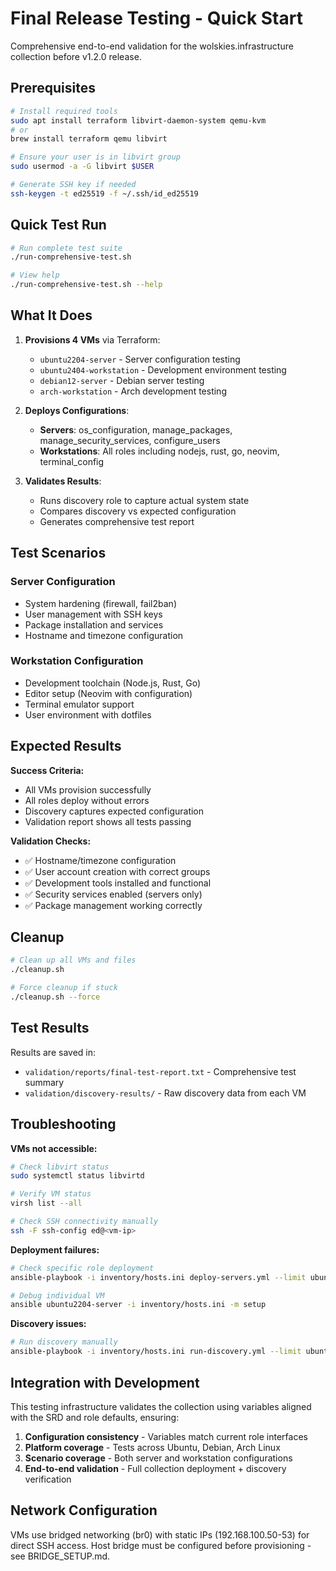 # Final Release Testing - Quick Start

Comprehensive end-to-end validation for the wolskies.infrastructure collection before v1.2.0 release.

## Prerequisites

```bash
# Install required tools
sudo apt install terraform libvirt-daemon-system qemu-kvm
# or
brew install terraform qemu libvirt

# Ensure your user is in libvirt group
sudo usermod -a -G libvirt $USER

# Generate SSH key if needed
ssh-keygen -t ed25519 -f ~/.ssh/id_ed25519
```

## Quick Test Run

```bash
# Run complete test suite
./run-comprehensive-test.sh

# View help
./run-comprehensive-test.sh --help
```

## What It Does

1. **Provisions 4 VMs** via Terraform:
   - `ubuntu2204-server` - Server configuration testing
   - `ubuntu2404-workstation` - Development environment testing
   - `debian12-server` - Debian server testing
   - `arch-workstation` - Arch development testing

2. **Deploys Configurations**:
   - **Servers**: os_configuration, manage_packages, manage_security_services, configure_users
   - **Workstations**: All roles including nodejs, rust, go, neovim, terminal_config

3. **Validates Results**:
   - Runs discovery role to capture actual system state
   - Compares discovery vs expected configuration
   - Generates comprehensive test report

## Test Scenarios

### Server Configuration
- System hardening (firewall, fail2ban)
- User management with SSH keys
- Package installation and services
- Hostname and timezone configuration

### Workstation Configuration
- Development toolchain (Node.js, Rust, Go)
- Editor setup (Neovim with configuration)
- Terminal emulator support
- User environment with dotfiles

## Expected Results

**Success Criteria:**
- All VMs provision successfully
- All roles deploy without errors
- Discovery captures expected configuration
- Validation report shows all tests passing

**Validation Checks:**
- ✅ Hostname/timezone configuration
- ✅ User account creation with correct groups
- ✅ Development tools installed and functional
- ✅ Security services enabled (servers only)
- ✅ Package management working correctly

## Cleanup

```bash
# Clean up all VMs and files
./cleanup.sh

# Force cleanup if stuck
./cleanup.sh --force
```

## Test Results

Results are saved in:
- `validation/reports/final-test-report.txt` - Comprehensive test summary
- `validation/discovery-results/` - Raw discovery data from each VM

## Troubleshooting

**VMs not accessible:**
```bash
# Check libvirt status
sudo systemctl status libvirtd

# Verify VM status
virsh list --all

# Check SSH connectivity manually
ssh -F ssh-config ed@<vm-ip>
```

**Deployment failures:**
```bash
# Check specific role deployment
ansible-playbook -i inventory/hosts.ini deploy-servers.yml --limit ubuntu2204-server -v

# Debug individual VM
ansible ubuntu2204-server -i inventory/hosts.ini -m setup
```

**Discovery issues:**
```bash
# Run discovery manually
ansible-playbook -i inventory/hosts.ini run-discovery.yml --limit ubuntu2204-server -v
```

## Integration with Development

This testing infrastructure validates the collection using variables aligned with the SRD and role defaults, ensuring:

1. **Configuration consistency** - Variables match current role interfaces
2. **Platform coverage** - Tests across Ubuntu, Debian, Arch Linux
3. **Scenario coverage** - Both server and workstation configurations
4. **End-to-end validation** - Full collection deployment + discovery verification

## Network Configuration

VMs use bridged networking (br0) with static IPs (192.168.100.50-53) for direct SSH access. Host bridge must be configured before provisioning - see BRIDGE_SETUP.md.
